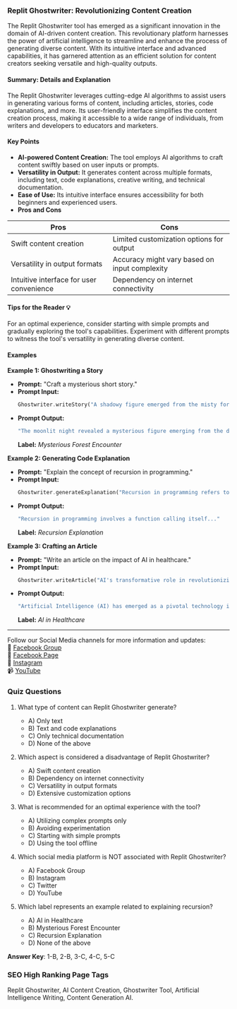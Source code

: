 ### **Replit Ghostwriter: Revolutionizing Content Creation**

The Replit Ghostwriter tool has emerged as a significant innovation in the domain of AI-driven content creation. This revolutionary platform harnesses the power of artificial intelligence to streamline and enhance the process of generating diverse content. With its intuitive interface and advanced capabilities, it has garnered attention as an efficient solution for content creators seeking versatile and high-quality outputs.

#### **Summary: Details and Explanation**

The Replit Ghostwriter leverages cutting-edge AI algorithms to assist users in generating various forms of content, including articles, stories, code explanations, and more. Its user-friendly interface simplifies the content creation process, making it accessible to a wide range of individuals, from writers and developers to educators and marketers.

#### **Key Points**

- **AI-powered Content Creation:** The tool employs AI algorithms to craft content swiftly based on user inputs or prompts.
- **Versatility in Output:** It generates content across multiple formats, including text, code explanations, creative writing, and technical documentation.
- **Ease of Use:** Its intuitive interface ensures accessibility for both beginners and experienced users.
- **Pros and Cons**

| Pros                                       | Cons                                            |
|--------------------------------------------|--------------------------------------------------|
| Swift content creation                      | Limited customization options for output          |
| Versatility in output formats               | Accuracy might vary based on input complexity     |
| Intuitive interface for user convenience   | Dependency on internet connectivity               |

#### **Tips for the Reader** 💡

For an optimal experience, consider starting with simple prompts and gradually exploring the tool's capabilities. Experiment with different prompts to witness the tool's versatility in generating diverse content.

#### **Examples**

**Example 1: Ghostwriting a Story**
- **Prompt:** "Craft a mysterious short story."
- **Prompt Input:** 
  ```dart
  Ghostwriter.writeStory("A shadowy figure emerged from the misty forest, holding a secret...")
  ```
- **Prompt Output:** 
  ```dart
  "The moonlit night revealed a mysterious figure emerging from the dense forest..."
  ```
  **Label:** *Mysterious Forest Encounter*

**Example 2: Generating Code Explanation**
- **Prompt:** "Explain the concept of recursion in programming."
- **Prompt Input:** 
  ```dart
  Ghostwriter.generateExplanation("Recursion in programming refers to...")
  ```
- **Prompt Output:** 
  ```dart
  "Recursion in programming involves a function calling itself..."
  ```
  **Label:** *Recursion Explanation*

**Example 3: Crafting an Article**
- **Prompt:** "Write an article on the impact of AI in healthcare."
- **Prompt Input:** 
  ```dart
  Ghostwriter.writeArticle("AI's transformative role in revolutionizing healthcare...")
  ```
- **Prompt Output:** 
  ```dart
  "Artificial Intelligence (AI) has emerged as a pivotal technology in reshaping healthcare..."
  ```
  **Label:** *AI in Healthcare*

---

Follow our Social Media channels for more information and updates:  
📘 [Facebook Group](https://www.facebook.com/groups/trionxai)  
📘 [Facebook Page](https://www.facebook.com/ai.trionxai)  
📸 [Instagram](https://www.instagram.com/trionxai/)  
📹 [YouTube](https://www.youtube.com/@robotdocs/)

### **Quiz Questions**

1. What type of content can Replit Ghostwriter generate?
   - A) Only text
   - B) Text and code explanations
   - C) Only technical documentation
   - D) None of the above

2. Which aspect is considered a disadvantage of Replit Ghostwriter?
   - A) Swift content creation
   - B) Dependency on internet connectivity
   - C) Versatility in output formats
   - D) Extensive customization options

3. What is recommended for an optimal experience with the tool?
   - A) Utilizing complex prompts only
   - B) Avoiding experimentation
   - C) Starting with simple prompts
   - D) Using the tool offline

4. Which social media platform is NOT associated with Replit Ghostwriter?
   - A) Facebook Group
   - B) Instagram
   - C) Twitter
   - D) YouTube

5. Which label represents an example related to explaining recursion?
   - A) AI in Healthcare
   - B) Mysterious Forest Encounter
   - C) Recursion Explanation
   - D) None of the above

**Answer Key**: 1-B, 2-B, 3-C, 4-C, 5-C

### **SEO High Ranking Page Tags**
Replit Ghostwriter, AI Content Creation, Ghostwriter Tool, Artificial Intelligence Writing, Content Generation AI.